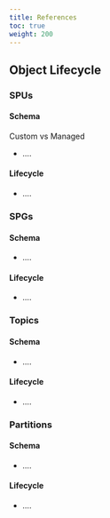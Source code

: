 ```yaml
---
title: References
toc: true
weight: 200
---
```


## Object Lifecycle

### SPUs

#### Schema

Custom vs Managed
* ....

#### Lifecycle

* ....


### SPGs

#### Schema

* ....

#### Lifecycle

* ....


### Topics

#### Schema

* ....

#### Lifecycle

* ....


### Partitions

#### Schema

* ....

#### Lifecycle

* ....

